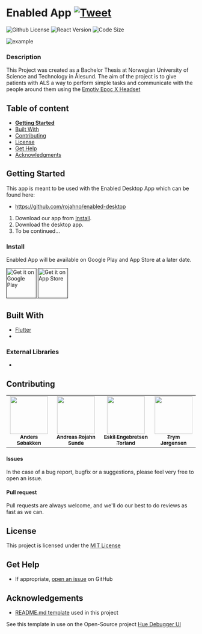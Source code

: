 # Enabled App [![Tweet](https://img.shields.io/twitter/url/http/shields.io.svg?style=social)](https://twitter.com/intent/tweet?text=Check%20out%20this%20cool%20project&url=https://github.com/andesob/Enabled-app&hashtags=project,opensource)

![Github License](https://img.shields.io/badge/license-MIT-green)
![React Version](https://img.shields.io/badge/Flutter-v1.25.0-blue.svg)
![Code Size](https://img.shields.io/github/languages/code-size/andesob/Enabled-app)

![example](https://i.imgur.com/OvMZBs9.jpg)

### Description
This Project was created as a Bachelor Thesis at Norwegian University of Science and Technology in Ålesund. The aim of the project is to give patients with ALS a way to perform simple tasks and communicate with the people around them using the [Emotiv Epoc X Headset](https://www.emotiv.com/epoc-x/) 

## Table of content

- [**Getting Started**](#getting-started)
- [Built With](#built-with)
- [Contributing](#contributing)
- [License](#license)
- [Get Help](#get-help)
- [Acknowledgments](#acknowledgements)


## Getting Started
This app is meant to be used with the Enabled Desktop App which can be found here:
- https://github.com/rojahno/enabled-desktop

1. Download our app from [Install](#install).
2. Download the desktop app.
3. To be continued...

### Install

Enabled App will be available on Google Play and App Store at a later date. 
<p align="left">
<a href="">
    <img alt="Get it on Google Play"
        height="80"
        src="https://images.squarespace-cdn.com/content/v1/55e50bdfe4b0a8e8abf3e82c/1532445518096-ZIE5N2FBQP5J7H31RMKF/ke17ZwdGBToddI8pDm48kLVvASrjTasyVRL7pDcruINZw-zPPgdn4jUwVcJE1ZvWEtT5uBSRWt4vQZAgTJucoTqqXjS3CfNDSuuf31e0tVE6NuP7hFDNQxTVsA3HqqbN8iOga9h4TKX7aaUAcobSqWQ6l2WM7tn7mqHTODzkmeM/global-playstore.png" />
</a>  
<a href="">
    <img alt="Get it on App Store"
        height="80"
        src="https://i1.wp.com/incipia.co/wp-content/uploads/2017/10/app-store.png?fit=519%2C160&ssl=1" />
        </a>
        </p>

## Built With

- [Flutter](https://flutter.dev/)
- 

### External Libraries

- 

## Contributing
<table style="color:blue;">
  <tr>
  <td align="center"><a href="https://github.com/andesob"><img src="https://avatars.githubusercontent.com/u/48057293?s=400&v=4" width="100px;" alt=""/><br /><sub><b>Anders Søbakken</b></sub></td>
  <td align="center"><a href="https://github.com/rojahno"><img src="https://avatars.githubusercontent.com/u/48057307?s=460&v=4" width="100px;" alt=""/><br /><sub><b>Andreas Rojahn Sunde</b></sub></td>
  <td align="center"><a href="https://github.com/EskilTorland"><img src="https://avatars.githubusercontent.com/u/48057831?s=460&v=4" width="100px;" alt=""/><br /><sub><b>Eskil Engebretsen Torland</b></sub></td>
  <td align="center"><a href="https://github.com/trymjor"><img src="https://avatars.githubusercontent.com/u/46708784?s=460&v=4" width="100px;" alt=""/><br /><sub><b>Trym Jørgensen</b></sub></td>
  </tr>
</table>

#### Issues
In the case of a bug report, bugfix or a suggestions, please feel very free to open an issue.

#### Pull request
Pull requests are always welcome, and we'll do our best to do reviews as fast as we can.

## License

This project is licensed under the [MIT License](https://github.com/this/project/blob/master/LICENSE)

## Get Help
- If appropriate, [open an issue](https://github.com/this/project/issues) on GitHub

## Acknowledgements

- [README.md template](https://gist.github.com/SimonHoiberg/15db461e2c1c2e933d94ffeb363e2185) used in this project

See this template in use on the Open-Source project [Hue Debugger UI](https://github.com/Silind-Software/Hue-Debugger-UI)

